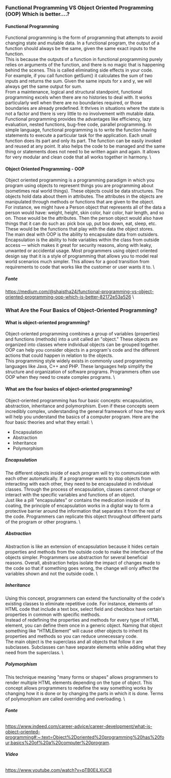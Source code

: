 ### Functional Programming VS Object Oriented Programming (OOP) Which is better….?

#### Functional Programming 
Functional programming is the form of programming that attempts to avoid changing state and mutable data.
 In a functional program, the output of a function should always be the same, given the same exact inputs to the function. \
This is because the outputs of a function in functional programming purely relies on arguments of the function, and there is no magic
 that is happening behind the scenes. This is called eliminating side effects in your code. \
For example, if you call function getSum() it calculates the sum of two inputs and returns the sum. 
Given the same inputs for x and y, we will always get the same output for sum. \
From a maintenance, logical and structural standpoint, functional programming excels when there are no histories to deal with. 
It works particularly well when there are no boundaries required, or those boundaries are already predefined. 
It thrives in situations where the state is not a factor and there is very little to no involvement with mutable data. \
Functional programming provides the advantages like efficiency, lazy evaluation, nested functions, bug-free code, parallel programming. 
In simple language, functional programming is to write the function having statements to execute a particular task for the application. 
Each small function does its part and only its part. The function can be easily invoked and reused at any point. 
It also helps the code to be managed and the same thing or statements does not need to be written again and again. 
It allows for very modular and clean code that all works together in harmony. \

#### Object Oriented Programming - OOP
Object oriented programming is a programming paradigm in which you program using objects to represent things you are programming about (sometimes real world things). 
These objects could be data structures. The objects hold data about them in attributes. 
The attributes in the objects are manipulated through methods or functions that are given to the object. \
For instance, we might have a Person object that represents all of the data a person would have: weight, height, skin color, hair color, hair length, and so on. 
Those would be the attributes. Then the person object would also have things that it can do such as: pick box up, put box down, eat, sleep, etc. 
These would be the functions that play with the data the object stores. \
The main deal with OOP is the ability to encapsulate data from outsiders. 
Encapsulation is the ability to hide variables within the class from outside access — 
which makes it great for security reasons, along with leaky, unwanted or accidental usage. 
Most programmers using object oriented design say that it is a style of programming that allows you to model real world scenarios much simpler. 
This allows for a good transition from requirements to code that works like the customer or user wants it to. \

##### **Fonte** 
https://medium.com/@shaistha24/functional-programming-vs-object-oriented-programming-oop-which-is-better-82172e53a526 \

### What Are the Four Basics of Object-Oriented Programming?

#### What is object-oriented programming?
Object-oriented programming combines a group of variables (properties) and functions (methods) into a unit called an "object." 
These objects are organized into classes where individual objects can be grouped together. 
OOP can help you consider objects in a program's code and the different actions that could happen in relation to the objects. \
This programming style widely exists in commonly used programming languages like Java, C++ and PHP. 
These languages help simplify the structure and organization of software programs. 
Programmers often use OOP when they need to create complex programs. \

#### What are the four basics of object-oriented programming?
Object-oriented programming has four basic concepts: encapsulation, abstraction, inheritance and polymorphism. 
Even if these concepts seem incredibly complex, understanding the general framework of how they work will help you understand 
the basics of a computer program. Here are the four basic theories and what they entail: \
* Encapsulation
* Abstraction
* Inheritance
* Polymorphism

##### Encapsulation
The different objects inside of each program will try to communicate with each other automatically. 
If a programmer wants to stop objects from interacting with each other, they need to be encapsulated in individual classes. 
Through the process of encapsulation, classes cannot change or interact with the specific variables and functions of an object. \
Just like a pill "encapsulates" or contains the medication inside of its coating, 
the principle of encapsulation works in a digital way to form a protective barrier around the information that separates it 
from the rest of the code. Programmers can replicate this object throughout different parts of the program or other programs. \

##### Abstraction
Abstraction is like an extension of encapsulation because it hides certain properties and methods from the outside 
code to make the interface of the objects simpler. Programmers use abstraction for several beneficial reasons. 
Overall, abstraction helps isolate the impact of changes made to the code so that if something goes wrong, 
the change will only affect the variables shown and not the outside code. \

##### Inheritance
Using this concept, programmers can extend the functionality of the code's existing classes to eliminate repetitive code. 
For instance, elements of HTML code that include a text box, select field and checkbox have certain properties in common with 
specific methods. \
Instead of redefining the properties and methods for every type of HTML element, you can define them once in a generic object. 
Naming that object something like "HTMLElement" will cause other objects to inherit its properties and methods so you can reduce 
unnecessary code. \
The main object is the superclass and all objects that follow it are subclasses. 
Subclasses can have separate elements while adding what they need from the superclass. \

##### Polymorphism
This technique meaning "many forms or shapes" allows programmers to render multiple HTML elements depending on the type of object. 
This concept allows programmers to redefine the way something works by changing how it is done or by changing the parts in which it is 
done. Terms of polymorphism are called overriding and overloading. \

###### **Fonte**
 https://www.indeed.com/career-advice/career-development/what-is-object-oriented-programming#:~:text=Object%2Doriented%20programming%20has%20four,basics%20of%20a%20computer%20program.

###### **Vídeo**
 https://www.youtube.com/watch?v=pTB0EiLXUC8